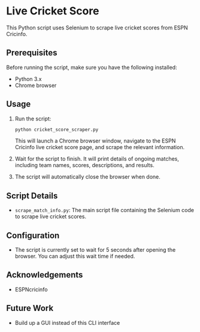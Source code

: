 # Live Cricket Score

This Python script uses Selenium to scrape live cricket scores from ESPN Cricinfo.

## Prerequisites

Before running the script, make sure you have the following installed:

- Python 3.x
- Chrome browser

## Usage

1. Run the script:

    ```bash
    python cricket_score_scraper.py
    ```

   This will launch a Chrome browser window, navigate to the ESPN Cricinfo live cricket score page, and scrape the relevant information.

2. Wait for the script to finish. It will print details of ongoing matches, including team names, scores, descriptions, and results.

3. The script will automatically close the browser when done.

## Script Details

- `scrape_match_info.py`: The main script file containing the Selenium code to scrape live cricket scores.

## Configuration

- The script is currently set to wait for 5 seconds after opening the browser. You can adjust this wait time if needed.

## Acknowledgements

- ESPNcricinfo

## Future Work

- Build up a GUI instead of this CLI interface
